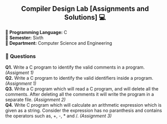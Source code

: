 <div align="center">
  <h2>Compiler Design Lab [Assignments and Solutions] 💻</h2>
</div>

🔴 **Programming Language:** C <br/>
🔴 **Semester:** Sixth <br/>
🔴 **Department:** Computer Science and Engineering

### 💠 **Questions**
**Q1.** Write a C program to identify the valid comments in a program. *(Assigment 1)*<br/>
**Q2.** Write a C program to identify the valid identifiers inside a program. *(Assignment 1)*<br/>
**Q3.** Write a C program which will read a C program, and will delete all the comments. After deleting all the comments it will write the program in a separate file. *(Assignment 2)*<br/>
**Q4.** Write C program which will calculate an arithmetic expression which is given as a string. Consider the expression has no paranthesis and contains the operators such as, +, -, * and /. *(Assignment 3)*<br/>
